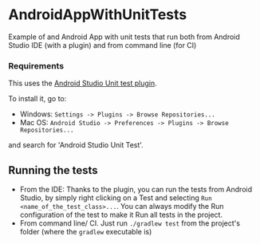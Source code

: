 AndroidAppWithUnitTests
=======================

Example of and Android App with unit tests that run both from Android Studio IDE (with a plugin) and from command line (for CI)


### Requirements

This uses the [Android Studio Unit test plugin](https://github.com/evant/android-studio-unit-test-plugin).

To install it, go to:
 * Windows: `Settings -> Plugins -> Browse Repositories...` 
 * Mac OS: `Android Studio -> Preferences -> Plugins -> Browse Repositories...` 

and search for 'Android Studio Unit Test'.

## Running the tests

* From the IDE: Thanks to the plugin, you can run the tests from Android Studio, by simply right clicking on a Test and selecting `Run <name_of_the_test_class>...`. You can always modify the Run configuration of the test to make it Run all tests in the project.
* From command line/ CI. Just run `./gradlew test` from the project's folder (where the `gradlew` executable is)



